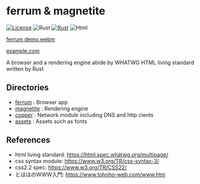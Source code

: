 # ferrum & magnetite

[![License](https://img.shields.io/badge/License-MIT-blue)](https://github.com/kntt32/ferrum/blob/main/LICENSE)
![Rust](https://img.shields.io/badge/Rust-1.89.0-orange?logo=Rust)
[![Rust](https://github.com/kntt32/ferrum/actions/workflows/rust.yml/badge.svg)](https://github.com/kntt32/ferrum/actions/workflows/rust.yml)
![Html](https://img.shields.io/badge/HTML-living_standard-blue?logo=HTML5)

[ferrum demo.webm](https://github.com/user-attachments/assets/9f8ffcab-f37d-4a8d-acfa-2101d2bbaf79)

[example.com](https://www.example.com/)

A browser and a rendering engine abide by WHATWG HTML living standard written by Rust

## Directories
- [ferrum](https://github.com/kntt32/ferrum/tree/main/ferrum) : Browser app
- [magnetite](https://github.com/kntt32/ferrum/tree/main/magnetite) : Rendering engine
- [copper](https://github.com/kntt32/ferrum/tree/main/copper) : Network module including DNS and http cients
- [assets](https://github.com/kntt32/ferrum/tree/main/assets) : Assets such as fonts

## References
- html living standard: https://html.spec.whatwg.org/multipage/
- css syntax module: https://www.w3.org/TR/css-syntax-3/
- css2.2 spec: https://www.w3.org/TR/CSS22/
- とほほのWWW入門: https://www.tohoho-web.com/www.htm

